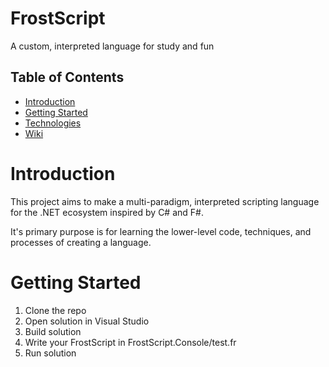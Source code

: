 # FrostScript
A custom, interpreted language for study and fun

## Table of Contents
* [Introduction](#introduction)
* [Getting Started](#getting-started)
* [Technologies](#technologies)
* [Wiki](https://github.com/FrostbiteDragon/FrostScript/wiki)

# Introduction
This project aims to make a multi-paradigm, interpreted scripting language for the .NET ecosystem inspired by C# and F#.

It's primary purpose is for learning the lower-level code, techniques, and processes of creating a language.

# Getting Started
1. Clone the repo
2. Open solution in Visual Studio
3. Build solution
4. Write your FrostScript in FrostScript.Console/test.fr
5. Run solution
